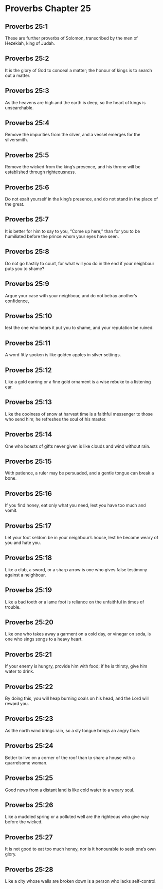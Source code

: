 # Proverbs Chapter 25

## Proverbs 25:1
These are further proverbs of Solomon, transcribed by the men of Hezekiah, king of Judah.

## Proverbs 25:2
It is the glory of God to conceal a matter; the honour of kings is to search out a matter.

## Proverbs 25:3
As the heavens are high and the earth is deep, so the heart of kings is unsearchable.

## Proverbs 25:4
Remove the impurities from the silver, and a vessel emerges for the silversmith.

## Proverbs 25:5
Remove the wicked from the king’s presence, and his throne will be established through righteousness.

## Proverbs 25:6
Do not exalt yourself in the king’s presence, and do not stand in the place of the great.

## Proverbs 25:7
It is better for him to say to you, “Come up here,” than for you to be humiliated before the prince whom your eyes have seen.

## Proverbs 25:8
Do not go hastily to court, for what will you do in the end if your neighbour puts you to shame?

## Proverbs 25:9
Argue your case with your neighbour, and do not betray another’s confidence,

## Proverbs 25:10
lest the one who hears it put you to shame, and your reputation be ruined.

## Proverbs 25:11
A word fitly spoken is like golden apples in silver settings.

## Proverbs 25:12
Like a gold earring or a fine gold ornament is a wise rebuke to a listening ear.

## Proverbs 25:13
Like the coolness of snow at harvest time is a faithful messenger to those who send him; he refreshes the soul of his master.

## Proverbs 25:14
One who boasts of gifts never given is like clouds and wind without rain.

## Proverbs 25:15
With patience, a ruler may be persuaded, and a gentle tongue can break a bone.

## Proverbs 25:16
If you find honey, eat only what you need, lest you have too much and vomit.

## Proverbs 25:17
Let your foot seldom be in your neighbour’s house, lest he become weary of you and hate you.

## Proverbs 25:18
Like a club, a sword, or a sharp arrow is one who gives false testimony against a neighbour.

## Proverbs 25:19
Like a bad tooth or a lame foot is reliance on the unfaithful in times of trouble.

## Proverbs 25:20
Like one who takes away a garment on a cold day, or vinegar on soda, is one who sings songs to a heavy heart.

## Proverbs 25:21
If your enemy is hungry, provide him with food; if he is thirsty, give him water to drink.

## Proverbs 25:22
By doing this, you will heap burning coals on his head, and the Lord will reward you.

## Proverbs 25:23
As the north wind brings rain, so a sly tongue brings an angry face.

## Proverbs 25:24
Better to live on a corner of the roof than to share a house with a quarrelsome woman.

## Proverbs 25:25
Good news from a distant land is like cold water to a weary soul.

## Proverbs 25:26
Like a muddied spring or a polluted well are the righteous who give way before the wicked.

## Proverbs 25:27
It is not good to eat too much honey, nor is it honourable to seek one’s own glory.

## Proverbs 25:28
Like a city whose walls are broken down is a person who lacks self-control.
